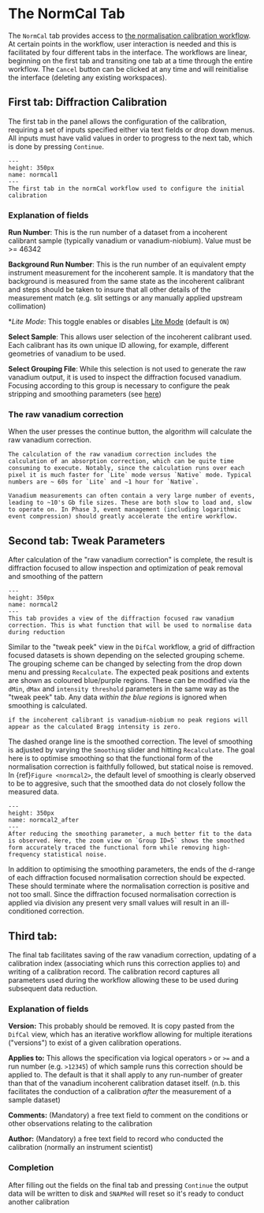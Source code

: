 # The NormCal Tab

The `NormCal` tab provides access to [the normalisation calibration workflow](normCal). At certain points in the workflow, user interaction is needed and this is facilitated by four different tabs in the interface. The workflows are linear, beginning on the first tab and transiting one tab at a time through the entire workflow. The `Cancel` button can be clicked at any time and will reinitialise the interface (deleting any existing workspaces).

## First tab: Diffraction Calibration

The first tab in the panel allows the configuration of the calibration, requiring a set of inputs specified either via text fields or drop down menus. All inputs must have valid values in order to progress to the next tab, which is done by pressing `Continue`.

```{figure} static/normcal1.png
---
height: 350px
name: normcal1
---
The first tab in the normCal workflow used to configure the initial calibration
```
### Explanation of fields

**Run Number**: This is the run number of a dataset from a incoherent calibrant sample (typically vanadium or vanadium-niobium). Value must be >= 46342

**Background Run Number**: This is the run number of an equivalent empty instrument measurement for the incoherent sample. It is mandatory that the background is measured from the same state as the incoherent calibrant and steps should be taken to insure that all other details of the measurement match (e.g. slit settings or any manually applied upstream collimation)  

**Lite Mode*: This toggle enables or disables [Lite Mode](label_lite) (default is `ON`) 

**Select Sample**: This allows user selection of the incoherent calibrant used. Each calibrant has its own unique ID allowing, for example, different geometries of vanadium to be used.

**Select Grouping File**: While this selection is not used to generate the raw vanadium output, it is used to inspect the diffraction focused vanadium. Focusing according to this group is necessary to configure the peak stripping and smoothing parameters (see [here](normCal))

### The raw vanadium correction

When the user presses the continue button, the algorithm will calculate the raw vanadium correction. 

```{warning}
The calculation of the raw vanadium correction includes the calculation of an absorption correction, which can be quite time consuming to execute. Notably, since the calculation runs over each pixel it is much faster for `Lite` mode versus `Native` mode. Typical numbers are ~ 60s for `Lite` and ~1 hour for `Native`.
```
```{note}
Vanadium measurements can often contain a very large number of events, leading to ~10's Gb file sizes. These are both slow to load and, slow to operate on. In Phase 3, event management (including logarithmic event compression) should greatly accelerate the entire workflow.
```    

## Second tab: Tweak Parameters

After calculation of the "raw vanadium correction" is complete, the result is diffraction focused to allow inspection and optimization of peak removal and smoothing of the pattern

```{figure} static/normcal2.png
---
height: 350px
name: normcal2
---
This tab provides a view of the diffraction focused raw vanadium correction. This is what function that will be used to normalise data during reduction
```

Similar to the "tweak peek" view in the `DifCal` workflow, a grid of diffraction focused datasets is shown depending on the selected grouping scheme. The grouping scheme can be changed by selecting from the drop down menu and pressing `Recalculate`. The expected peak positions and extents are shown as coloured blue/purple regions. These can be modified via the `dMin`, `dMax` and `intensity threshold` parameters in the same way as the "tweak peek" tab. Any data _within the blue regions_ is ignored when smoothing is calculated. 

```{note}
if the incoherent calibrant is vanadium-niobium no peak regions will appear as the calculated Bragg intensity is zero.
```

The dashed orange line is the smoothed correction. The level of smoothing is adjusted by varying the `Smoothing` slider and hitting `Recalculate`. The goal here is to optimise smoothing so that the functional form of the normalisation correction is faithfully followed, but statical noise is removed. In {ref}`Figure <normcal2>`, the default level of smoothing is clearly observed to be to aggresive, such that the smoothed data do not closely follow the measured data. 

```{figure} static/normcal2_after.png
---
height: 350px
name: normcal2_after
---
After reducing the smoothing parameter, a much better fit to the data is observed. Here, the zoom view on `Group ID=5` shows the smoothed form accurately traced the functional form while removing high-frequency statistical noise.
```

In addition to optimising the smoothing parameters, the ends of the d-range of each diffraction focused normalisation correction should be expected. These should terminate where the normalisation correction is positive and not too small. Since the diffraction focused normalisation correction is applied via division any present very small values will result in an ill-conditioned correction.

## Third tab:

The final tab facilitates saving of the raw vanadium correction, updating of a calibration index (associating which runs this correction applies to) and writing of a calibration record. The calibration record captures all parameters used during the workflow allowing these to be used during subsequent data reduction.

### Explanation of fields

**Version:** This probably should be removed. It is copy pasted from the `DifCal` view, which has an iterative workflow allowing for multiple iterations ("versions") to exist of a given calibration operations.

**Applies to:** This allows the specification via logical operators `>` or `>=` and a run number (e.g. `>12345`) of which sample runs this correction should be applied to. The default is that it shall apply to any run-number of greater than that of the vanadium incoherent calibration dataset itself. (n.b. this facilitates the conduction of a calibration _after_ the measurement of a sample dataset)

**Comments:** (Mandatory) a free text field to comment on the conditions or other observations relating to the calibration

**Author:** (Mandatory) a free text field to record who conducted the calibration (normally an instrument scientist)

### Completion

After filling out the fields on the final tab and pressing `Continue` the output data will be written to disk and `SNAPRed` will reset so it's ready to conduct another calibration 